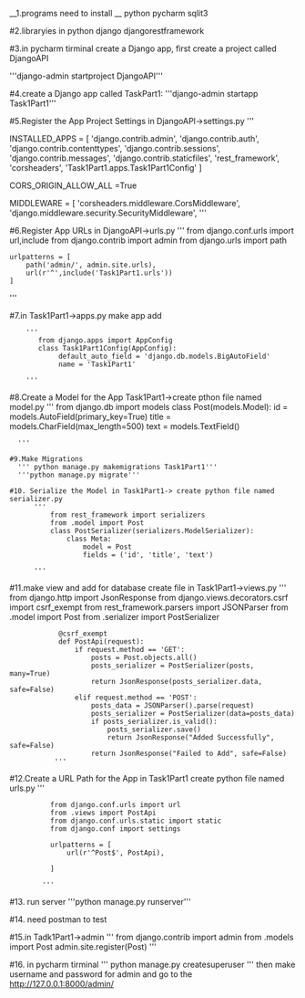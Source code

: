 __1.programs need to install __
  python 
  pycharm
  sqlit3

#2.libraryies in python 
  django
  djangorestframework

#3.in pycharm tirminal  create a Django app, first create a project called DjangoAPI

  '''django-admin startproject DjangoAPI'''

#4.create a Django app called TaskPart1:
  '''django-admin startapp Task1Part1'''
 
#5.Register the App Project Settings in DjangoAPI->settings.py
   '''
 

INSTALLED_APPS = [
    'django.contrib.admin',
    'django.contrib.auth',
    'django.contrib.contenttypes',
    'django.contrib.sessions',
    'django.contrib.messages',
    'django.contrib.staticfiles',
    'rest_framework',
    'corsheaders',
    'Task1Part1.apps.Task1Part1Config'
]


CORS_ORIGIN_ALLOW_ALL =True

MIDDLEWARE = [
    'corsheaders.middleware.CorsMiddleware',
    'django.middleware.security.SecurityMiddleware',
    '''
    
    
#6.Register App URLs in DjangoAPI->urls.py
  '''
    from django.conf.urls import url,include
    from django.contrib import admin
    from django.urls import path



    urlpatterns = [
        path('admin/', admin.site.urls),
        url(r'^',include('Task1Part1.urls'))
    ]
  '''
  
  
  
  #7.in Task1Part1->apps.py make app add
  
        '''
           from django.apps import AppConfig
           class Task1Part1Config(AppConfig):
                default_auto_field = 'django.db.models.BigAutoField'
                name = 'Task1Part1'

        '''
    
   #8.Create a Model for the App Task1Part1->create pthon file named model.py
      '''
          from django.db import models
          class Post(models.Model):
              id = models.AutoField(primary_key=True)
              title = models.CharField(max_length=500)
              text = models.TextField()

      '''
      
    #9.Make Migrations
      ''' python manage.py makemigrations Task1Part1'''
      '''python manage.py migrate'''
      
    #10. Serialize the Model in Task1Part1-> create python file named serializer.py
          '''
              from rest_framework import serializers
              from .model import Post
              class PostSerializer(serializers.ModelSerializer):
                  class Meta:
                      model = Post
                      fields = ('id', 'title', 'text')

          '''
          
   #11.make view and add for database create file in Task1Part1->views.py
            ''' from django.http import JsonResponse
                from django.views.decorators.csrf import csrf_exempt
                from rest_framework.parsers import JSONParser
                from .model import Post
                from .serializer import PostSerializer


                @csrf_exempt
                def PostApi(request):
                    if request.method == 'GET':
                        posts = Post.objects.all()
                        posts_serializer = PostSerializer(posts, many=True)
                        return JsonResponse(posts_serializer.data, safe=False)
                    elif request.method == 'POST':
                        posts_data = JSONParser().parse(request)
                        posts_serializer = PostSerializer(data=posts_data)
                        if posts_serializer.is_valid():
                            posts_serializer.save()
                            return JsonResponse("Added Successfully", safe=False)
                        return JsonResponse("Failed to Add", safe=False)
               '''
  #12.Create a URL Path for the App in Task1Part1 create python file named urls.py
            '''

              from django.conf.urls import url
              from .views import PostApi
              from django.conf.urls.static import static
              from django.conf import settings

              urlpatterns = [
                  url(r'^Post$', PostApi),

              ]

            '''
#13. run server 
      '''python manage.py runserver'''

#14. need postman to test


#15.in Tadk1Part1->admin
      '''
          from django.contrib import admin
          from .models import Post
          admin.site.register(Post)
      '''
      
#16. in pycharm tirminal 
      '''
          python manage.py createsuperuser
      '''
      then make username and password for admin and go to the http://127.0.0.1:8000/admin/

